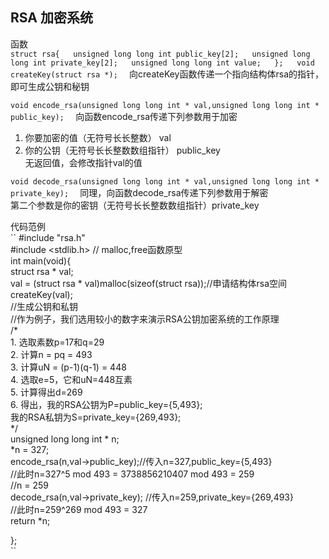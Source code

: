 ## RSA 加密系统  
函数  
``
struct rsa{  
  unsigned long long int public_key[2];  
  unsigned long long int private_key[2];  
  unsigned long long int value;  
};  
void createKey(struct rsa *);  
``
向createKey函数传递一个指向结构体rsa的指针，即可生成公钥和秘钥  
  
  
``
void encode_rsa(unsigned long long int * val,unsigned long long int * public_key);  
``
向函数encode_rsa传递下列参数用于加密  
1. 你要加密的值（无符号长长整数）    val  
2. 你的公钥（无符号长长整数数组指针）  public_key  
无返回值，会修改指针val的值  

``
void decode_rsa(unsigned long long int * val,unsigned long long int * private_key);  
``
同理，向函数decode_rsa传递下列参数用于解密  
第二个参数是你的密钥（无符号长长整数数组指针）private_key  
  
    
      
代码范例  
``
#include "rsa.h"  
#include <stdlib.h> // malloc,free函数原型  
int main(void){  
  struct rsa * val;  
  val = (struct rsa * val)malloc(sizeof(struct rsa));//申请结构体rsa空间  
  createKey(val);  
  //生成公钥和私钥  
  //作为例子，我们选用较小的数字来演示RSA公钥加密系统的工作原理  
  /*  
        1. 选取素数p=17和q=29  
        2. 计算n = pq = 493  
        3. 计算uN = (p-1)(q-1) = 448  
        4. 选取e=5，它和uN=448互素  
        5. 计算得出d=269  
        6. 得出，我的RSA公钥为P=public_key={5,493};  
                我的RSA私钥为S=private_key={269,493};  
   */  
   unsigned long long int * n;  
   *n = 327;  
   encode_rsa(n,val->public_key);//传入n=327,public_key={5,493}  
   //此时n=327^5 mod 493 = 3738856210407 mod 493 = 259  
   //n = 259  
   decode_rsa(n,val->private_key); //传入n=259,private_key={269,493}  
   //此时n=259^269 mod 493 = 327  
   return *n;  
     
};  
``
